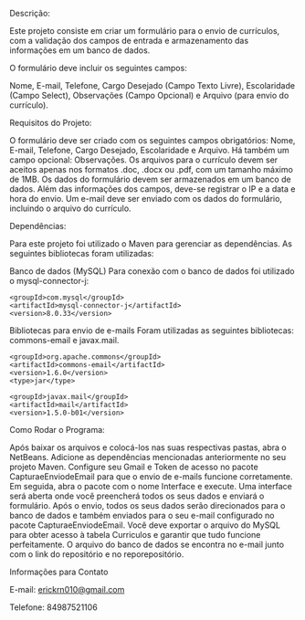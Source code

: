 Descrição:

Este projeto consiste em criar um formulário para o envio de currículos, com a validação dos campos de entrada e armazenamento das informações em um banco de dados.

O formulário deve incluir os seguintes campos: 

Nome, E-mail, Telefone, Cargo Desejado (Campo Texto Livre), Escolaridade (Campo Select), Observações (Campo Opcional) e Arquivo (para envio do currículo).

Requisitos do Projeto:

O formulário deve ser criado com os seguintes campos obrigatórios: Nome, E-mail, Telefone, Cargo Desejado, Escolaridade e Arquivo. Há também um campo opcional: Observações. Os arquivos para o currículo devem ser aceitos apenas nos formatos .doc, .docx ou .pdf, com um tamanho máximo de 1MB. Os dados do formulário devem ser armazenados em um banco de dados. Além das informações dos campos, deve-se registrar o IP e a data e hora do envio. Um e-mail deve ser enviado com os dados do formulário, incluindo o arquivo do currículo.

Dependências:

Para este projeto foi utilizado o Maven para gerenciar as dependências. As seguintes bibliotecas foram utilizadas:

Banco de dados (MySQL)
Para conexão com o banco de dados foi utilizado o mysql-connector-j:

<dependency>
    
    <groupId>com.mysql</groupId>
    <artifactId>mysql-connector-j</artifactId>
    <version>8.0.33</version>
    
</dependency>


Bibliotecas para envio de e-mails
Foram utilizadas as seguintes bibliotecas: commons-email e javax.mail.

<dependency>
    
    <groupId>org.apache.commons</groupId>
    <artifactId>commons-email</artifactId>
    <version>1.6.0</version>
    <type>jar</type>
    
</dependency>

<dependency>
    
    <groupId>javax.mail</groupId>
    <artifactId>mail</artifactId>
    <version>1.5.0-b01</version>
   
</dependency>

Como Rodar o Programa:

Após baixar os arquivos e colocá-los nas suas respectivas pastas, abra o NetBeans. Adicione as dependências mencionadas anteriormente no seu projeto Maven. Configure seu Gmail e Token de acesso no pacote CapturaeEnviodeEmail para que o envio de e-mails funcione corretamente. Em seguida, abra o pacote com o nome Interface e execute. Uma interface será aberta onde você preencherá todos os seus dados e enviará o formulário. Após o envio, todos os seus dados serão direcionados para o banco de dados e também enviados para o seu e-mail configurado no pacote CapturaeEnviodeEmail. Você deve exportar o arquivo do MySQL para obter acesso à tabela Curriculos e garantir que tudo funcione perfeitamente. O arquivo do banco de dados se encontra no e-mail junto com o link do repositório e no reporepositório.
 
  Informações para Contato
  
  E-mail: erickrn010@gmail.com
  
  Telefone: 84987521106
